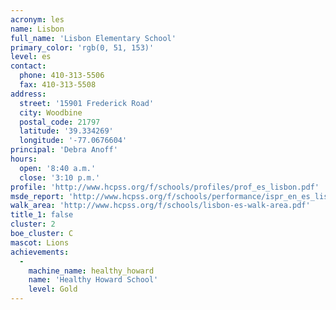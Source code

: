 ```yaml
---
acronym: les
name: Lisbon
full_name: 'Lisbon Elementary School'
primary_color: 'rgb(0, 51, 153)'
level: es
contact:
  phone: 410-313-5506
  fax: 410-313-5508
address:
  street: '15901 Frederick Road'
  city: Woodbine
  postal_code: 21797
  latitude: '39.334269'
  longitude: '-77.0676604'
principal: 'Debra Anoff'
hours:
  open: '8:40 a.m.'
  close: '3:10 p.m.'
profile: 'http://www.hcpss.org/f/schools/profiles/prof_es_lisbon.pdf'
msde_report: 'http://www.hcpss.org/f/schools/performance/ispr_en_es_lisbon.pdf'
walk_area: 'http://www.hcpss.org/f/schools/lisbon-es-walk-area.pdf'
title_1: false
cluster: 2
boe_cluster: C
mascot: Lions
achievements:
  -
    machine_name: healthy_howard
    name: 'Healthy Howard School'
    level: Gold
---
```

